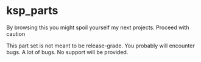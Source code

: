 # ksp_parts
By browsing this you might spoil yourself my next projects. Proceed with caution

This part set is not meant to be release-grade. You probably will encounter bugs. A lot of bugs.
No support will be provided.